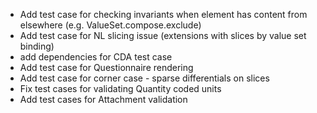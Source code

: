 * Add test case for checking invariants when element has content from elsewhere (e.g. ValueSet.compose.exclude)
* Add test case for NL slicing issue (extensions with slices by value set binding)
* add dependencies for CDA test case
* Add test case for Questionnaire rendering 
* Add test case for corner case - sparse differentials on slices
* Fix test cases for validating Quantity coded units
* Add test cases for Attachment validation
